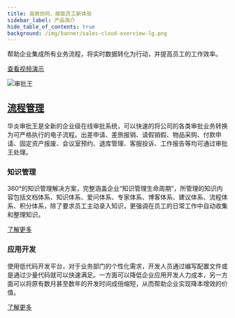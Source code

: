 ```yaml
---
title: 高效协同，赋能员工新体验
sidebar_label: 产品简介
hide_table_of_contents: true
background: /img/banner/sales-cloud-overview-lg.png
---
```


帮助企业集成所有业务流程，将实时数据转化为行动，并提高员工的工作效率。

<a class="button button--primary" href="http://oss.steedos.com/videos/case/%E5%A6%82%E4%BD%95%E9%85%8D%E7%BD%AE%E8%AF%B7%E5%81%87%E6%B5%81%E7%A8%8B.mp4" target="_blank">
查看视频演示
</a>

![审批王](/assets/products/workflow.png)

## [流程管理](./workflow)

华炎审批王是全新的企业级在线审批系统，可以快速的将公司的各类审批业务转换为可严格执行的电子流程。出差申请、差旅报销、请假销假、物品采购、付款申请、固定资产报废、会议室预约、退库管理、客服投诉、工作报告等均可通过审批王处理。



<div class="card-demo">
    <div class="card">
        <div class="card__header">
        <h3>知识管理</h3>
        </div>
        <div class="card__body">
        <p>
            360°的知识管理解决方案，完整涵盖企业“知识管理生命周期”，所管理的知识内容包括文档体系、知识体系、爱问体系、专家体系、博客体系、建议体系、流程体系、积分体系，除了要求员工主动录入知识，更强调在员工的日常工作中自动收集和整理知识。
        </p>
        </div>
        <div class="card__footer">
        <a class="button button--secondary button--block" href="./knowledge">
                了解更多
            </a>
        </div>
    </div>
</div>


<div class="card-demo">
    <div class="card">
        <div class="card__header">
        <h3>应用开发</h3>
        </div>
        <div class="card__body">
        <p>
            使用低代码开发平台，对于业务部门的个性化需求，开发人员通过编写配置文件或是通过少量代码就可以快速满足。一方面可以降低企业应用开发人力成本，另一方面可以将原有数月甚至数年的开发时间成倍缩短，从而帮助企业实现降本增效的价值。
        </p>
        </div>
        <div class="card__footer">
        <a class="button button--secondary button--block" href="./developer">
                了解更多
            </a>
        </div>
    </div>
</div>
